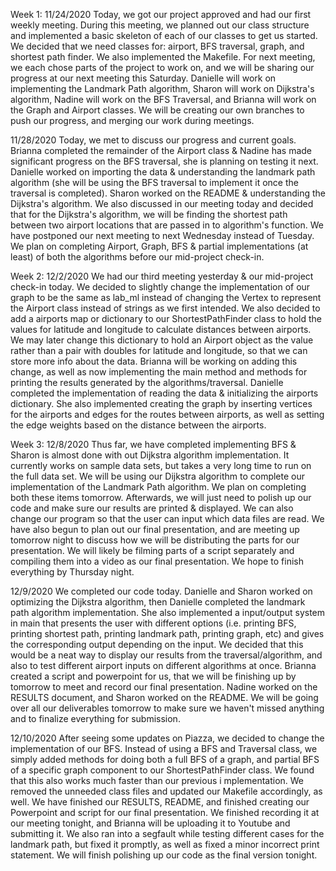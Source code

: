 Week 1:
11/24/2020
Today, we got our project approved and had our first weekly meeting. During this meeting, we planned out our class
structure and implemented a basic skeleton of each of our classes to get us started. We decided that we need classes
for: airport, BFS traversal, graph, and shortest path finder. We also implemented the Makefile. For next meeting, we 
each chose parts of the project to work on, and we will be sharing our progress at our next meeting this Saturday. 
Danielle will work on implementing the Landmark Path algorithm, Sharon will work on Dijkstra's algorithm, Nadine will
work on the BFS Traversal, and Brianna will work on the Graph and Airport classes. We will be creating our own 
branches to push our progress, and merging our work during meetings.

11/28/2020
Today, we met to discuss our progress and current goals. Brianna completed the remainder of the Airport class & 
Nadine has made significant progress on the BFS traversal, she is planning on testing it next. Danielle worked on
importing the data & understanding the landmark path algorithm (she will be using the BFS traversal to implement it
once the traversal is completed). Sharon worked on the README & understanding the Dijkstra's algorithm. We also
discussed in our meeting today and decided that for the Dijkstra's algorithm, we will be finding the shortest path
between two airport locations that are passed in to algorithm's function. We have postponed our next meeting to next
Wednesday instead of Tuesday. We plan on completing Airport, Graph, BFS & partial implementations (at least) of both
the algorithms before our mid-project check-in.

Week 2:
12/2/2020
We had our third meeting yesterday & our mid-project check-in today. We decided to slightly change the 
implementation of our graph to be the same as lab_ml instead of changing the Vertex to represent the Airport class 
instead of strings as we first intended. We also decided to add a airports map or dictionary to our ShortestPathFinder 
class to hold the values for latitude and longitude to calculate distances between airports. We may later change this 
dictionary to hold an Airport object as the value rather than a pair with doubles for latitude and longitude, so that we 
can store more info about the data. Brianna will be working on adding this change, as well as now 
implementing the main method and methods for printing the results generated by the algorithms/traversal. Danielle 
completed the implementation of reading the data & initializing the airports dictionary. She also implemented creating 
the graph by inserting vertices for the airports and edges for the routes between airports, as well as setting the edge
weights based on the distance between the airports.

Week 3:
12/8/2020
Thus far, we have completed implementing BFS & Sharon is almost done with out Dijkstra algorithm implementation. It 
currently works on sample data sets, but takes a very long time to run on the full data set. We will be using our Dijkstra
algorithm to complete our implementation of the Landmark Path algorithm. We plan on completing both these items 
tomorrow. Afterwards, we will just need to polish up our code and make sure our results are printed & displayed. We 
can also change our program so that the user can input which data files are read. We have also begun to plan out our 
final presentation, and are meeting up tomorrow night to discuss how we will be distributing the parts for our 
presentation. We will likely be filming parts of a script separately and compiling them into a video as our final 
presentation. We hope to finish everything by Thursday night.

12/9/2020
We completed our code today. Danielle and Sharon worked on optimizing the Dijkstra algorithm, then Danielle
completed the landmark path algorithm implementation. She also implemented a input/output system in main that 
presents the user with different options (i.e. printing BFS, printing shortest path, printing landmark path, printing graph, 
etc) and gives the corresponding output depending on the input. We decided that this would be a neat way to display 
our results from the traversal/algorithm, and also to test different airport inputs on different algorithms at once. Brianna
created a script and powerpoint for us, that we will be finishing up by tomorrow to meet and record our final 
presentation. Nadine worked on the RESULTS document, and Sharon worked on the README. We will be going over 
all our deliverables tomorrow to make sure we haven't missed anything and to finalize everything for submission.

12/10/2020
After seeing some updates on Piazza, we decided to change the implementation of our BFS. Instead of using a BFS
and Traversal class, we simply added methods for doing both a full BFS of a graph, and partial BFS of a specific
graph component to our ShortestPathFinder class. We found that this also works much faster than our previous i
mplementation. We removed the unneeded class files and updated our Makefile accordingly, as well. We have 
finished our RESULTS, README, and finished creating our Powerpoint and script for our final presentation. We finished 
recording it at our meeting tonight, and Brianna will be uploading it to Youtube and submitting it.
We also ran into a segfault while testing different cases for the landmark path, but fixed it promptly, as well as fixed a 
minor incorrect print statement. We will finish polishing up our code as the final version tonight.
